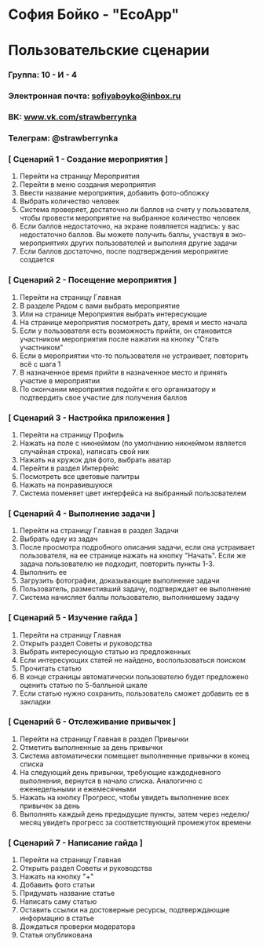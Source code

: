 # София Бойко - "EcoApp"

# Пользовательские сценарии

### Группа: 10 - И - 4
### Электронная почта: sofiyaboyko@inbox.ru
### ВК: www.vk.com/strawberrynka
### Телеграм: @strawberrynka

### [ Сценарий 1 - Создание мероприятия ]
1. Перейти на страницу Мероприятия
2. Перейти в меню создания мероприятия
3. Ввести название мероприятия, добавить фото-обложку
4. Выбрать количество человек
5. Система проверяет, достаточно ли баллов на счету у пользователя, чтобы провести мероприятие на выбранное количество человек
6. Если баллов недостаточно, на экране появляется надпись: у вас недостаточно баллов. Вы можете получить баллы, участвуя в эко-мероприятиях других пользователей и выполняя другие задачи
7. Если баллов достаточно, после подтверждения мероприятие создается

### [ Сценарий 2 - Посещение мероприятия ]
1. Перейти на страницу Главная
2. В разделе Рядом с вами выбрать мероприятие
3. Или на странице Мероприятия выбрать интересующие
4. На странице мероприятия посмотреть дату, время и место начала
5. Если у пользователя есть возможность прийти, он становится участником мероприятия после нажатия на кнопку "Стать участником"
6. Если в мероприятии что-то пользователя не устраивает, повторить всё с шага 1
7. В назначенное время прийти в назначенное место и принять участие в мероприятии
8. По окончании мероприятия подойти к его организатору и подтвердить свое участие для получения баллов

### [ Сценарий 3 - Настройка приложения ]
1. Перейти на страницу Профиль
2. Нажать на поле с никнеймом (по умолчанию никнеймом является случайная строка), написать свой ник
3. Нажать на кружок для фото, выбрать аватар
4. Перейти в раздел Интерфейс
5. Посмотреть все цветовые палитры
6. Нажать на понравившуюся
7. Система поменяет цвет интерфейса на выбранный пользователем

### [ Сценарий 4 - Выполнение задачи ]
1. Перейти на страницу Главная в раздел Задачи
2. Выбрать одну из задач
3. После просмотра подробного описания задачи, если она устраивает пользователя, на ее странице нажать на кнопку "Начать". Если же задача пользователю не подходит, повторить пункты 1-3.
4. Выполнить ее
5. Загрузить фотографии, доказывающие выполнение задачи
6. Пользователь, разместивший задачу, подтверждает ее выполнение
7. Система начисляет баллы пользователю, выполнившему задачу

### [ Сценарий 5 - Изучение гайда ]
1. Перейти на страницу Главная
2. Открыть раздел Советы и руководства
3. Выбрать интересующую статью из предложенных
4. Если интересующих статей не найдено, воспользоваться поиском
5. Прочитать статью
6. В конце страницы автоматически пользователю будет предложено оценить статью по 5-балльной шкале
7. Если статью нужно сохранить, пользователь сможет добавить ее в закладки

### [ Сценарий 6 - Отслеживание привычек ]
1. Перейти на страницу Главная в раздел Привычки
2. Отметить выполненные за день привычки
3. Система автоматически помещает выполненные привычки в конец списка
4. На следующий день привычки, требующие каждодневного выполнения, вернутся в начало списка. Аналогично с еженедельными и ежемесячными
6. Нажать на кнопку Прогресс, чтобы увидеть выполнение всех привычек за день
7. Выполнять каждый день предыдущие пункты, затем через неделю/месяц увидеть прогресс за соответствующий промежуток времени

### [ Сценарий 7 - Написание гайда ]
1. Перейти на страницу Главная
2. Открыть раздел Советы и руководства
3. Нажать на кнопку "+"
4. Добавить фото статьи
5. Придумать название статье
6. Написать саму статью
7. Оставить ссылки на достоверные ресурсы, подтверждающие информацию в статье
8. Дождаться проверки модератора
9. Статья опубликована
